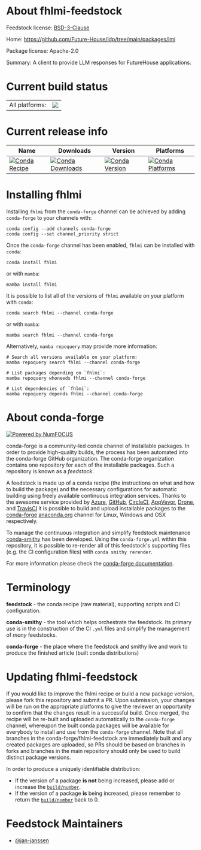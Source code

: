 About fhlmi-feedstock
=====================

Feedstock license: [BSD-3-Clause](https://github.com/conda-forge/fhlmi-feedstock/blob/main/LICENSE.txt)

Home: https://github.com/Future-House/ldp/tree/main/packages/lmi

Package license: Apache-2.0

Summary: A client to provide LLM responses for FutureHouse applications.

Current build status
====================


<table><tr><td>All platforms:</td>
    <td>
      <a href="https://dev.azure.com/conda-forge/feedstock-builds/_build/latest?definitionId=24923&branchName=main">
        <img src="https://dev.azure.com/conda-forge/feedstock-builds/_apis/build/status/fhlmi-feedstock?branchName=main">
      </a>
    </td>
  </tr>
</table>

Current release info
====================

| Name | Downloads | Version | Platforms |
| --- | --- | --- | --- |
| [![Conda Recipe](https://img.shields.io/badge/recipe-fhlmi-green.svg)](https://anaconda.org/conda-forge/fhlmi) | [![Conda Downloads](https://img.shields.io/conda/dn/conda-forge/fhlmi.svg)](https://anaconda.org/conda-forge/fhlmi) | [![Conda Version](https://img.shields.io/conda/vn/conda-forge/fhlmi.svg)](https://anaconda.org/conda-forge/fhlmi) | [![Conda Platforms](https://img.shields.io/conda/pn/conda-forge/fhlmi.svg)](https://anaconda.org/conda-forge/fhlmi) |

Installing fhlmi
================

Installing `fhlmi` from the `conda-forge` channel can be achieved by adding `conda-forge` to your channels with:

```
conda config --add channels conda-forge
conda config --set channel_priority strict
```

Once the `conda-forge` channel has been enabled, `fhlmi` can be installed with `conda`:

```
conda install fhlmi
```

or with `mamba`:

```
mamba install fhlmi
```

It is possible to list all of the versions of `fhlmi` available on your platform with `conda`:

```
conda search fhlmi --channel conda-forge
```

or with `mamba`:

```
mamba search fhlmi --channel conda-forge
```

Alternatively, `mamba repoquery` may provide more information:

```
# Search all versions available on your platform:
mamba repoquery search fhlmi --channel conda-forge

# List packages depending on `fhlmi`:
mamba repoquery whoneeds fhlmi --channel conda-forge

# List dependencies of `fhlmi`:
mamba repoquery depends fhlmi --channel conda-forge
```


About conda-forge
=================

[![Powered by
NumFOCUS](https://img.shields.io/badge/powered%20by-NumFOCUS-orange.svg?style=flat&colorA=E1523D&colorB=007D8A)](https://numfocus.org)

conda-forge is a community-led conda channel of installable packages.
In order to provide high-quality builds, the process has been automated into the
conda-forge GitHub organization. The conda-forge organization contains one repository
for each of the installable packages. Such a repository is known as a *feedstock*.

A feedstock is made up of a conda recipe (the instructions on what and how to build
the package) and the necessary configurations for automatic building using freely
available continuous integration services. Thanks to the awesome service provided by
[Azure](https://azure.microsoft.com/en-us/services/devops/), [GitHub](https://github.com/),
[CircleCI](https://circleci.com/), [AppVeyor](https://www.appveyor.com/),
[Drone](https://cloud.drone.io/welcome), and [TravisCI](https://travis-ci.com/)
it is possible to build and upload installable packages to the
[conda-forge](https://anaconda.org/conda-forge) [anaconda.org](https://anaconda.org/)
channel for Linux, Windows and OSX respectively.

To manage the continuous integration and simplify feedstock maintenance
[conda-smithy](https://github.com/conda-forge/conda-smithy) has been developed.
Using the ``conda-forge.yml`` within this repository, it is possible to re-render all of
this feedstock's supporting files (e.g. the CI configuration files) with ``conda smithy rerender``.

For more information please check the [conda-forge documentation](https://conda-forge.org/docs/).

Terminology
===========

**feedstock** - the conda recipe (raw material), supporting scripts and CI configuration.

**conda-smithy** - the tool which helps orchestrate the feedstock.
                   Its primary use is in the construction of the CI ``.yml`` files
                   and simplify the management of *many* feedstocks.

**conda-forge** - the place where the feedstock and smithy live and work to
                  produce the finished article (built conda distributions)


Updating fhlmi-feedstock
========================

If you would like to improve the fhlmi recipe or build a new
package version, please fork this repository and submit a PR. Upon submission,
your changes will be run on the appropriate platforms to give the reviewer an
opportunity to confirm that the changes result in a successful build. Once
merged, the recipe will be re-built and uploaded automatically to the
`conda-forge` channel, whereupon the built conda packages will be available for
everybody to install and use from the `conda-forge` channel.
Note that all branches in the conda-forge/fhlmi-feedstock are
immediately built and any created packages are uploaded, so PRs should be based
on branches in forks and branches in the main repository should only be used to
build distinct package versions.

In order to produce a uniquely identifiable distribution:
 * If the version of a package **is not** being increased, please add or increase
   the [``build/number``](https://docs.conda.io/projects/conda-build/en/latest/resources/define-metadata.html#build-number-and-string).
 * If the version of a package **is** being increased, please remember to return
   the [``build/number``](https://docs.conda.io/projects/conda-build/en/latest/resources/define-metadata.html#build-number-and-string)
   back to 0.

Feedstock Maintainers
=====================

* [@jan-janssen](https://github.com/jan-janssen/)

